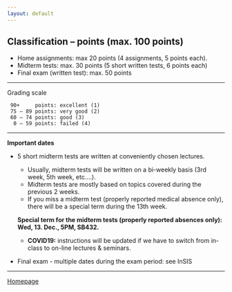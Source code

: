 ```yaml
---
layout: default
---
```


## Classification – points (max. 100 points)

* Home assignments: max 20 points (4 assignments, 5 points each).  
* Midterm tests: max. 30 points (5 short written tests, 6 points each)  
* Final exam (written test): max. 50 points  

--- 

Grading scale

     90+     points: excellent (1)
     75 – 89 points: very good (2)
     60 – 74 points: good (3)
      0 – 59 points: failed (4)

---

**Important dates**  

+ 5 short midterm tests are written at conveniently chosen lectures.  
    + Usually, midterm tests will be written on a bi-weekly basis (3rd week, 5th week, etc....).  
    + Midterm tests are mostly based on topics covered during the previous 2 weeks.  
    + If you miss a midterm test (properly reported medical absence only), there will be a special term during the 13th week.  

     **Special term for the midterm tests (properly reported absences only): Wed, 13. Dec., 5PM, SB432.**

    + **COVID19:** instructions will be updated if we have to switch from in-class to on-line lectures & seminars.

+ Final exam - multiple dates during the exam period: see InSIS  

---

[Homepage](./)
